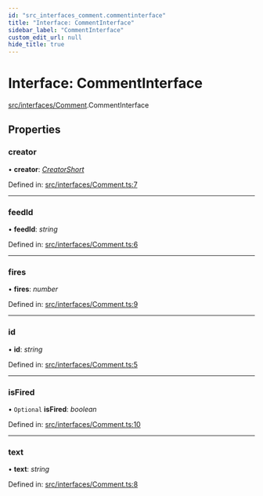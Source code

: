 ```yaml
---
id: "src_interfaces_comment.commentinterface"
title: "Interface: CommentInterface"
sidebar_label: "CommentInterface"
custom_edit_url: null
hide_title: true
---
```


# Interface: CommentInterface

[src/interfaces/Comment](../modules/src_interfaces_comment.md).CommentInterface

## Properties

### creator

• **creator**: [*CreatorShort*](src_interfaces_creator.creatorshort.md)

Defined in: [src/interfaces/Comment.ts:7](https://github.com/xr3ngine/xr3ngine/blob/716a06460/packages/common/src/interfaces/Comment.ts#L7)

___

### feedId

• **feedId**: *string*

Defined in: [src/interfaces/Comment.ts:6](https://github.com/xr3ngine/xr3ngine/blob/716a06460/packages/common/src/interfaces/Comment.ts#L6)

___

### fires

• **fires**: *number*

Defined in: [src/interfaces/Comment.ts:9](https://github.com/xr3ngine/xr3ngine/blob/716a06460/packages/common/src/interfaces/Comment.ts#L9)

___

### id

• **id**: *string*

Defined in: [src/interfaces/Comment.ts:5](https://github.com/xr3ngine/xr3ngine/blob/716a06460/packages/common/src/interfaces/Comment.ts#L5)

___

### isFired

• `Optional` **isFired**: *boolean*

Defined in: [src/interfaces/Comment.ts:10](https://github.com/xr3ngine/xr3ngine/blob/716a06460/packages/common/src/interfaces/Comment.ts#L10)

___

### text

• **text**: *string*

Defined in: [src/interfaces/Comment.ts:8](https://github.com/xr3ngine/xr3ngine/blob/716a06460/packages/common/src/interfaces/Comment.ts#L8)
